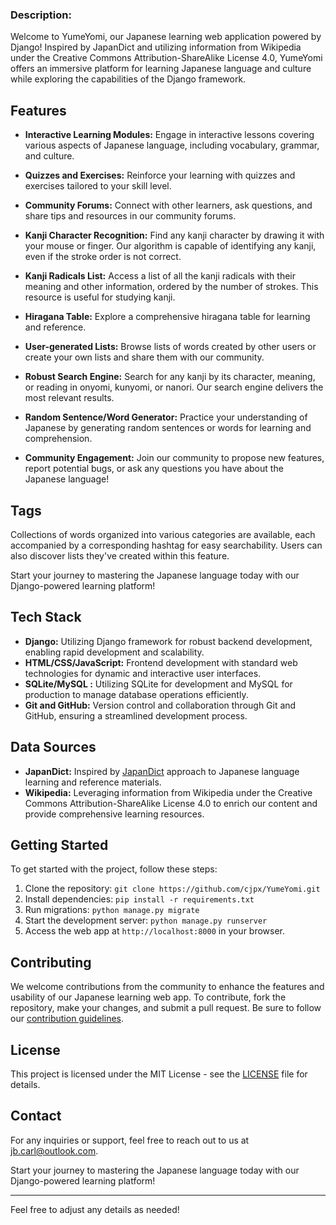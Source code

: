 ### Description:
Welcome to YumeYomi, our Japanese learning web application powered by Django! Inspired by JapanDict and utilizing information from Wikipedia under the Creative Commons Attribution-ShareAlike License 4.0, YumeYomi offers an immersive platform for learning Japanese language and culture while exploring the capabilities of the Django framework.

## Features

- **Interactive Learning Modules:** Engage in interactive lessons covering various aspects of Japanese language, including vocabulary, grammar, and culture.
- **Quizzes and Exercises:** Reinforce your learning with quizzes and exercises tailored to your skill level.
- **Community Forums:** Connect with other learners, ask questions, and share tips and resources in our community forums.

- **Kanji Character Recognition:** Find any kanji character by drawing it with your mouse or finger. Our algorithm is capable of identifying any kanji, even if the stroke order is not correct.
- **Kanji Radicals List:** Access a list of all the kanji radicals with their meaning and other information, ordered by the number of strokes. This resource is useful for studying kanji.
- **Hiragana Table:** Explore a comprehensive hiragana table for learning and reference.
- **User-generated Lists:** Browse lists of words created by other users or create your own lists and share them with our community.
- **Robust Search Engine:** Search for any kanji by its character, meaning, or reading in onyomi, kunyomi, or nanori. Our search engine delivers the most relevant results.
- **Random Sentence/Word Generator:** Practice your understanding of Japanese by generating random sentences or words for learning and comprehension.
- **Community Engagement:** Join our community to propose new features, report potential bugs, or ask any questions you have about the Japanese language!

## Tags

Collections of words organized into various categories are available, each accompanied by a corresponding hashtag for easy searchability. Users can also discover lists they've created within this feature.

Start your journey to mastering the Japanese language today with our Django-powered learning platform!

## Tech Stack

- **Django:** Utilizing Django framework for robust backend development, enabling rapid development and scalability.
- **HTML/CSS/JavaScript:** Frontend development with standard web technologies for dynamic and interactive user interfaces.
- **SQLite/MySQL :** Utilizing SQLite for development and MySQL for production to manage database operations efficiently.
- **Git and GitHub:** Version control and collaboration through Git and GitHub, ensuring a streamlined development process.

## Data Sources

- **JapanDict:** Inspired by [JapanDict](https://www.japandict.com/) approach to Japanese language learning and reference materials.
- **Wikipedia:** Leveraging information from Wikipedia under the Creative Commons Attribution-ShareAlike License 4.0 to enrich our content and provide comprehensive learning resources.

## Getting Started

To get started with the project, follow these steps:

1. Clone the repository: `git clone https://github.com/cjpx/YumeYomi.git`
2. Install dependencies: `pip install -r requirements.txt`
3. Run migrations: `python manage.py migrate`
4. Start the development server: `python manage.py runserver`
5. Access the web app at `http://localhost:8000` in your browser.

## Contributing

We welcome contributions from the community to enhance the features and usability of our Japanese learning web app. To contribute, fork the repository, make your changes, and submit a pull request. Be sure to follow our [contribution guidelines](CONTRIBUTING.md).

## License

This project is licensed under the MIT License - see the [LICENSE](LICENSE) file for details.


## Contact

For any inquiries or support, feel free to reach out to us at [jb.carl@outlook.com](mailto:jb.carl@outlook.com).

Start your journey to mastering the Japanese language today with our Django-powered learning platform!

---

Feel free to adjust any details as needed!